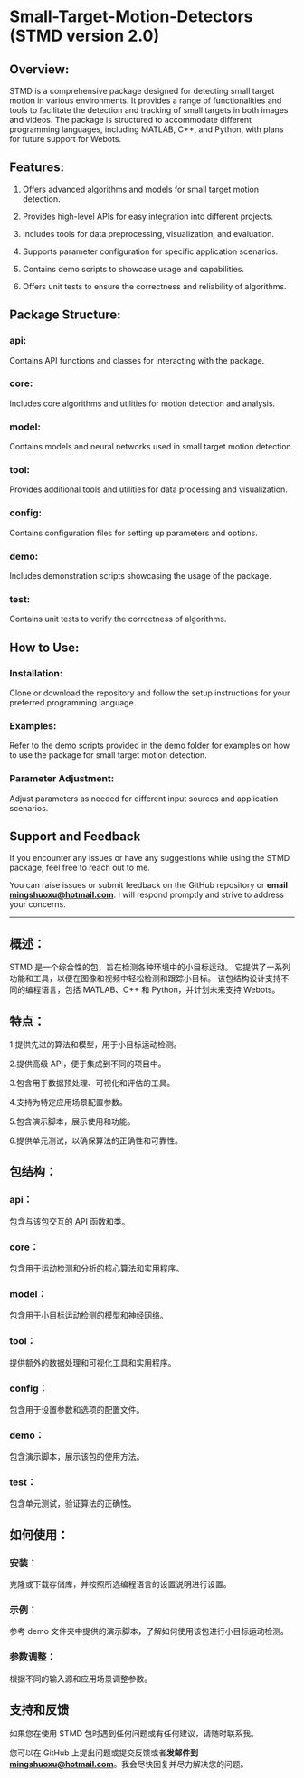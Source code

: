 # Small-Target-Motion-Detectors (STMD version 2.0)

## Overview:
STMD is a comprehensive package designed for detecting small target motion in various environments. 
It provides a range of functionalities and tools to facilitate the detection and tracking of small targets in both images and videos. 
The package is structured to accommodate different programming languages, including MATLAB, C++, and Python, with plans for future support for Webots.

## Features:
1. Offers advanced algorithms and models for small target motion detection.

2. Provides high-level APIs for easy integration into different projects.

3. Includes tools for data preprocessing, visualization, and evaluation.

4. Supports parameter configuration for specific application scenarios.

5. Contains demo scripts to showcase usage and capabilities.

6. Offers unit tests to ensure the correctness and reliability of algorithms.

## Package Structure:
### api: 
Contains API functions and classes for interacting with the package.

### core: 
Includes core algorithms and utilities for motion detection and analysis.

### model: 
Contains models and neural networks used in small target motion detection.

### tool: 
Provides additional tools and utilities for data processing and visualization.

### config: 
Contains configuration files for setting up parameters and options.

### demo: 
Includes demonstration scripts showcasing the usage of the package.

### test: 
Contains unit tests to verify the correctness of algorithms.

## How to Use:

### Installation: 
Clone or download the repository and follow the setup instructions for your preferred programming language.

### Examples: 
Refer to the demo scripts provided in the demo folder for examples on how to use the package for small target motion detection.

### Parameter Adjustment: 
Adjust parameters as needed for different input sources and application scenarios.

## Support and Feedback
If you encounter any issues or have any suggestions while using the STMD package, feel free to reach out to me. 

You can raise issues or submit feedback on the GitHub repository or **email <mingshuoxu@hotmail.com>**. 
I will respond promptly and strive to address your concerns.

--------------------------------------------------------------------------

## 概述：
STMD 是一个综合性的包，旨在检测各种环境中的小目标运动。
它提供了一系列功能和工具，以便在图像和视频中轻松检测和跟踪小目标。
该包结构设计支持不同的编程语言，包括 MATLAB、C++ 和 Python，并计划未来支持 Webots。

## 特点：
1.提供先进的算法和模型，用于小目标运动检测。

2.提供高级 API，便于集成到不同的项目中。

3.包含用于数据预处理、可视化和评估的工具。

4.支持为特定应用场景配置参数。

5.包含演示脚本，展示使用和功能。

6.提供单元测试，以确保算法的正确性和可靠性。

## 包结构：
### api：
包含与该包交互的 API 函数和类。

### core：
包含用于运动检测和分析的核心算法和实用程序。

### model：
包含用于小目标运动检测的模型和神经网络。

### tool：
提供额外的数据处理和可视化工具和实用程序。

### config：
包含用于设置参数和选项的配置文件。

### demo：
包含演示脚本，展示该包的使用方法。

### test：
包含单元测试，验证算法的正确性。

## 如何使用：

### 安装：
克隆或下载存储库，并按照所选编程语言的设置说明进行设置。

### 示例：
参考 demo 文件夹中提供的演示脚本，了解如何使用该包进行小目标运动检测。

### 参数调整：
根据不同的输入源和应用场景调整参数。

## 支持和反馈
如果您在使用 STMD 包时遇到任何问题或有任何建议，请随时联系我。

您可以在 GitHub 上提出问题或提交反馈或者**发邮件到<mingshuoxu@hotmail.com>**。我会尽快回复并尽力解决您的问题。